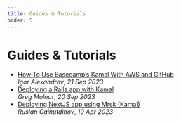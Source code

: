 ```yaml
---
title: Guides & Tutorials
order: 5
---
```


# Guides & Tutorials

* [How To Use Basecamp’s Kamal With AWS and GitHub](https://jetrockets.com/blog/how-to-use-basecamp-s-kamal-with-aws-and-github) <br/> _Igor Alexandrov_, _21 Sep 2023_
* [Deploying a Rails app with Kamal](https://greg.molnar.io/blog/deploying-a-rails-app-with-kamal) <br/> _Greg Molnar_, _20 Sep 2023_
* [Deploying NextJS app using Mrsk (Kamal)](https://medium.com/@ruslanfg/deploying-nextjs-using-mrsk-819aa9eb83ba)<br/> _Ruslan Gainutdinov_, _10 Apr 2023_
